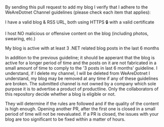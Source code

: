 By sending this pull request to add my blog I verify that I adhere to the WeAreDotnet Channel guidelines (please check each item that applies):

 I have a valid blog & RSS URL, both using HTTPS 🔒 with a valid certificate
 
 I host NO malicious or offensive content on the blog (including photos, swearing, etc.)
 
 My blog is active with at least 3 .NET related blog posts in the last 6 months
 
 
 In addition to the previous guideline; it should be apperant that the blog is active for a longer period of time and the posts on it are not fabricated in a small amount of time to comply to the '3 posts in last 6 months' guideline.
 I understand, if I delete my channel, I will be deleted from WeAreDotnet
 I understand, my blog may be removed at any time if any of these guidelines are broken.
 The submitted channel is not owned by a company which sole purpose it is to advertise a product of productline.
Only the collaborators of this repository decide whether a blog is eligible or not. 

They will determine if the rules are followed and if the quality of the content is high enough.
Opening another PR, after the first one is closed in a small period of time will not be reevaluated. 
If a PR is closed, the issues with your blog are too significant to be fixed within a matter of hours.
